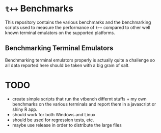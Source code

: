# `t++` Benchmarks

This repository contains the various benchmarks and the benchmarking scripts used to measure the performance of `t++` compared to other well known terminal emulators on the supported platforms. 

## Benchmarking Terminal Emulators

Benchmarking terminal emulators properly is actually quite a challenge so all data reported here should be taken with a big grain of salt.

# TODO

- create simple scripts that run the vtbench differnt stuffs + my own benchmarks on the various terminals and report them in a javascript or shiny R app. 
- should work for both Windows and Linux
- should be used for regression tests, etc. 
- maybe use release in order to distribute the large files

